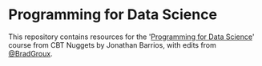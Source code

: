 # Programming for Data Science

This repository contains resources for the '[Programming for Data Science](https://www.cbtnuggets.com/it-training/data-science/programming-data-science)' course from CBT Nuggets by Jonathan Barrios, with edits from [@BradGroux](https://github.com/BradGroux/).
